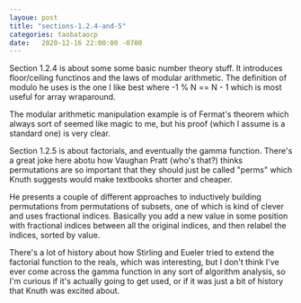 ```yaml
---
layoue: post
title: "sections-1.2.4-and-5"
categories: taobataocp
date:   2020-12-16 22:00:00 -0700
---
```


Section 1.2.4 is about some some basic number theory stuff.  It introduces floor/ceiling functinos and the laws of modular arithmetic.  The definition of modulo he uses is the one I like best where -1 % N == N - 1 which is most useful for array wraparound.

The modular arithmetic manipulation example is of Fermat's theorem which always sort of seemed like magic to me, but his proof (which I assume is a standard one) is very clear.

Section 1.2.5 is about factorials, and eventually the gamma function.  There's a great joke here abotu how Vaughan Pratt (who's that?) thinks permutations are so important that they should just be called "perms" which Knuth suggests would make textbooks shorter and cheaper.

He presents a couple of different approaches to inductively building permutations from permutations of subsets, one of which is kind of clever and uses fractional indices.  Basically you add a new value in some position with fractional indices between all the original indices, and then relabel the indices, sorted by value.

There's a lot of history about how Stirling and Eueler tried to extend the factorial function to the reals, which was interesting, but I don't think I've ever come across the gamma function in any sort of algorithm analysis, so I'm curious if it's actually going to get used, or if it was just a bit of history that Knuth was excited about.